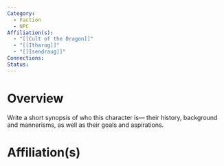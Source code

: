 ```yaml
---
Category:
  - Faction
  - NPC
Affiliation(s):
  - "[[Cult of the Dragon]]"
  - "[[Itharog]]"
  - "[[Isendraug]]"
Connections: 
Status:
---
```


# Overview

Write a short synopsis of who this character is— their history, background and mannerisms, as well as their goals and aspirations.

# Affiliation(s)








